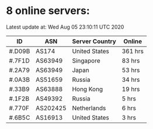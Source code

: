 # 8 online servers:

Latest update at: Wed Aug 05 23:10:11 UTC 2020

| ID | ASN | Server Country | Online |
| -- | --- | -------------- | ------ |
| #.D09B | AS174 | United States | 361 hrs |
| #.7F1D | AS63949 | Singapore | 83 hrs |
| #.2A79 | AS63949 | Japan | 53 hrs |
| #.0A3B | AS51659 | Russia | 34 hrs |
| #.33B9 | AS63888 | Hong Kong | 19 hrs |
| #.1F2B | AS49392 | Russia | 5 hrs |
| #.770F | AS202425 | Netherlands | 6 hrs |
| #.6B5C | AS16913 | United States | 3 hrs |

